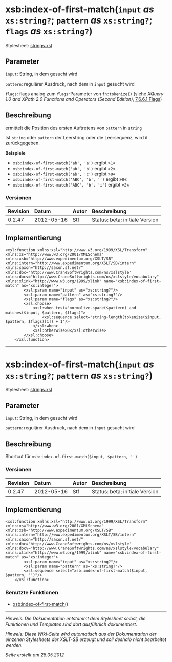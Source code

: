 # xsb:index-of-first-match(`input` _as_ `xs:string?`; `pattern` _as_ `xs:string?`; `flags` _as_ `xs:string?`) #

Stylesheet: [strings.xsl](http://code.google.com/p/xslt-sb/source/browse/trunk/xslt-sb/strings.xsl)

## Parameter ##
`input`: String, in dem gesucht wird


`pattern`: regulärer Ausdruck, nach dem in `input` gesucht wird


`flags`: flags analog zum `flags`-Parameter von `fn:tokenize()` (siehe _XQuery 1.0 and XPath 2.0 Functions and Operators (Second Edition)_, [7.6.6.1 Flags](http://www.w3.org/TR/xpath-functions/#flags))



## Beschreibung ##
ermittelt die Position des ersten Auftretens von `pattern` in `string`

Ist `string` oder `pattern` der Leerstring oder die Leersequenz, wird `0` zurückgegeben.


**Beispiele**
  * `xsb:index-of-first-match('ab', 'a')` ergibt »`1`«
  * `xsb:index-of-first-match('ab', 'b')` ergibt »`2`«
  * `xsb:index-of-first-match('ab', 'c')` ergibt »`0`«
  * `xsb:index-of-first-match('ABC', 'b', '')` ergibt »`0`«
  * `xsb:index-of-first-match('ABC', 'b', 'i')` ergibt »`2`«

### Versionen ###
| Revision | Datum | Autor | Beschreibung |
|:---------|:------|:------|:-------------|
| 0.2.47 | 2012-05-16 | Stf |   Status: beta;   initiale Version   |


## Implementierung ##
```
<xsl:function xmlns:xsl="http://www.w3.org/1999/XSL/Transform" xmlns:xs="http://www.w3.org/2001/XMLSchema" xmlns:xsb="http://www.expedimentum.org/XSLT/SB" xmlns:intern="http://www.expedimentum.org/XSLT/SB/intern" xmlns:saxon="http://saxon.sf.net/" xmlns:doc="http://www.CraneSoftwrights.com/ns/xslstyle" xmlns:docv="http://www.CraneSoftwrights.com/ns/xslstyle/vocabulary" xmlns:xlink="http://www.w3.org/1999/xlink" name="xsb:index-of-first-match" as="xs:integer">
		<xsl:param name="input" as="xs:string?"/>
		<xsl:param name="pattern" as="xs:string?"/>
		<xsl:param name="flags" as="xs:string?"/>
		<xsl:choose>
			<xsl:when test="normalize-space($pattern) and matches($input, $pattern, $flags)">
				<xsl:sequence select="string-length(tokenize($input, $pattern, $flags)[1]) + 1"/>
			</xsl:when>
			<xsl:otherwise>0</xsl:otherwise>
		</xsl:choose>
	</xsl:function>
```


---

# xsb:index-of-first-match(`input` _as_ `xs:string?`; `pattern` _as_ `xs:string?`) #

Stylesheet: [strings.xsl](http://code.google.com/p/xslt-sb/source/browse/trunk/xslt-sb/strings.xsl)

## Parameter ##
`input`: String, in dem gesucht wird


`pattern`: regulärer Ausdruck, nach dem in `input` gesucht wird



## Beschreibung ##
Shortcut für `xsb:index-of-first-match($input, $pattern, '')`

### Versionen ###
| Revision | Datum | Autor | Beschreibung |
|:---------|:------|:------|:-------------|
| 0.2.47 | 2012-05-16 | Stf |   Status: beta;   initiale Version   |


## Implementierung ##
```
<xsl:function xmlns:xsl="http://www.w3.org/1999/XSL/Transform" xmlns:xs="http://www.w3.org/2001/XMLSchema" xmlns:xsb="http://www.expedimentum.org/XSLT/SB" xmlns:intern="http://www.expedimentum.org/XSLT/SB/intern" xmlns:saxon="http://saxon.sf.net/" xmlns:doc="http://www.CraneSoftwrights.com/ns/xslstyle" xmlns:docv="http://www.CraneSoftwrights.com/ns/xslstyle/vocabulary" xmlns:xlink="http://www.w3.org/1999/xlink" name="xsb:index-of-first-match" as="xs:integer">
		<xsl:param name="input" as="xs:string?"/>
		<xsl:param name="pattern" as="xs:string?"/>
		<xsl:sequence select="xsb:index-of-first-match($input, $pattern, '')"/>
	</xsl:function>
```

### Benutzte Funktionen ###
  * [xsb:index-of-first-match()](xsb_index_of_first_match.md)


---


_Hinweis: Die Dokumentation entstammt dem Stylesheet selbst, die Funktionen und Templates sind dort ausführlich dokumentiert._

_Hinweis: Diese Wiki-Seite wird automatisch aus der Dokumentation der einzenen Stylesheets der XSLT-SB erzeugt und soll deshalb nicht bearbeitet werden._

_Seite erstellt am 28.05.2012_
